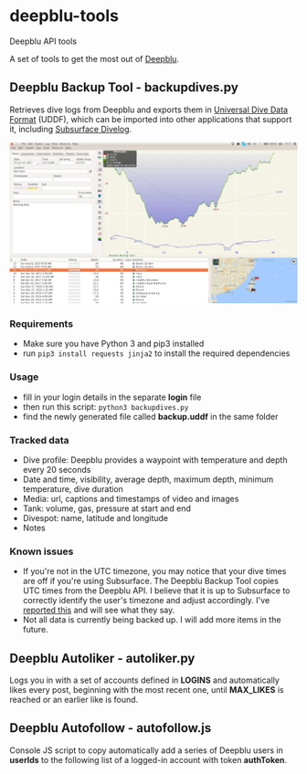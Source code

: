 # deepblu-tools
Deepblu API tools

A set of tools to get the most out of [Deepblu](https://deepblu.com).

## Deepblu Backup Tool - backupdives.py
Retrieves dive logs from Deepblu and exports them in [Universal Dive Data Format](http://uddf.org) (UDDF), which can be imported into other applications that support it, including [Subsurface Divelog](https://subsurface-divelog.org/).

![Deepblu logs imported into Subsurface](/images/imported_into_subsurface.jpg)

### Requirements
- Make sure you have Python 3 and pip3 installed
- run `pip3 install requests jinja2` to install the required dependencies

### Usage
- fill in your login details in the separate **login** file
- then run this script: `python3 backupdives.py`
- find the newly generated file called **backup.uddf** in the same folder

### Tracked data
- Dive profile: Deepblu provides a waypoint with temperature and depth every 20 seconds
- Date and time, visibility, average depth, maximum depth, minimum temperature, dive duration
- Media: url, captions and timestamps of video and images
- Tank: volume, gas, pressure at start and end
- Divespot: name, latitude and longitude
- Notes

### Known issues
- If you're not in the UTC timezone, you may notice that your dive times are off if you're using Subsurface. The Deepblu Backup Tool copies UTC times from the Deepblu API. I believe that it is up to Subsurface to correctly identify the user's timezone and adjust accordingly. I've [reported this](https://github.com/Subsurface-divelog/subsurface/issues/907) and will see what they say.
- Not all data is currently being backed up. I will add more items in the future.

## Deepblu Autoliker - autoliker.py
Logs you in with a set of accounts defined in **LOGINS** and automatically likes every post, beginning with the most recent one, until **MAX_LIKES** is reached or an earlier like is found.

## Deepblu Autofollow - autofollow.js
Console JS script to copy automatically add a series of Deepblu users in **userIds** to the following list of a logged-in account with token **authToken**.